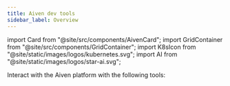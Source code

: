 ```yaml
---
title: Aiven dev tools
sidebar_label: Overview
---
```


import Card from "@site/src/components/AivenCard";
import GridContainer from "@site/src/components/GridContainer";
import K8sIcon from "@site/static/images/logos/kubernetes.svg";
import AI from "@site/static/images/logos/star-ai.svg";

Interact with the Aiven platform with the following tools:

 <GridContainer>
    <Card
      to="/docs/tools/terraform/get-started"
      iconName="terraform"
      title="Aiven Terraform Provider"
      description="Discover our Terraform Provider."
    />
     <Card
      to="/docs/tools/kubernetes"
      iconComponent={K8sIcon}
      title="Aiven Kubernetes Operator"
      description="Discover our Kubernetes Operator."
    />
    <Card
      to="/docs/tools/api"
      iconName="tools"
      title="Aiven API"
      description="Discover our APIs."
    />
    <Card
      to="/docs/tools/cli"
      iconName="tools"
      title="Aiven CLI"
      description="Discover our CLI."
    />
    <Card
      to="/docs/tools/query-optimizer"
      iconComponent={AI}
      title="SQL query optimizer"
      description="Use AI to optimize your queries."
    />
</GridContainer>
